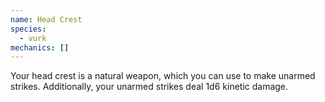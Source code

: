```yaml
---
name: Head Crest
species:
  - vurk
mechanics: []
---
```

Your head crest is a natural weapon, which you can use to make unarmed strikes. Additionally, your unarmed strikes deal 1d6 kinetic damage.

